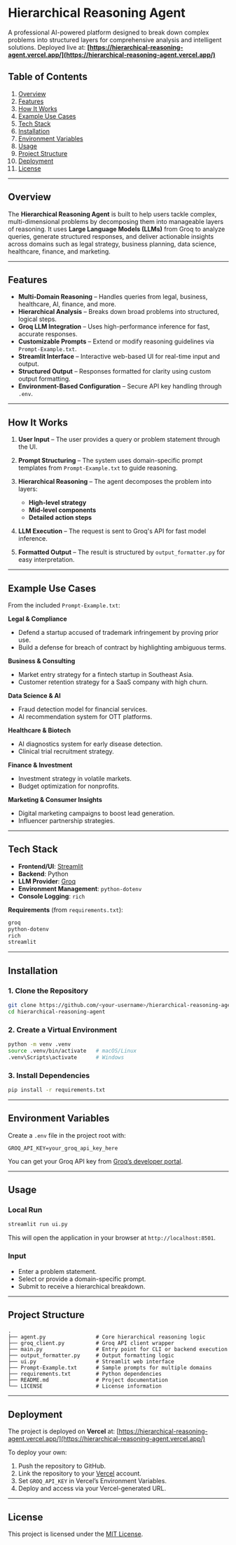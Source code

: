 # Hierarchical Reasoning Agent

A professional AI-powered platform designed to break down complex problems into structured layers for comprehensive analysis and intelligent solutions.
Deployed live at: **[https://hierarchical-reasoning-agent.vercel.app/](https://hierarchical-reasoning-agent.vercel.app/)**

## Table of Contents

1. [Overview](#overview)
2. [Features](#features)
3. [How It Works](#how-it-works)
4. [Example Use Cases](#example-use-cases)
5. [Tech Stack](#tech-stack)
6. [Installation](#installation)
7. [Environment Variables](#environment-variables)
8. [Usage](#usage)
9. [Project Structure](#project-structure)
10. [Deployment](#deployment)
11. [License](#license)

---

## Overview

The **Hierarchical Reasoning Agent** is built to help users tackle complex, multi-dimensional problems by decomposing them into manageable layers of reasoning.
It uses **Large Language Models (LLMs)** from Groq to analyze queries, generate structured responses, and deliver actionable insights across domains such as legal strategy, business planning, data science, healthcare, finance, and marketing.

---

## Features

* **Multi-Domain Reasoning** – Handles queries from legal, business, healthcare, AI, finance, and more.
* **Hierarchical Analysis** – Breaks down broad problems into structured, logical steps.
* **Groq LLM Integration** – Uses high-performance inference for fast, accurate responses.
* **Customizable Prompts** – Extend or modify reasoning guidelines via `Prompt-Example.txt`.
* **Streamlit Interface** – Interactive web-based UI for real-time input and output.
* **Structured Output** – Responses formatted for clarity using custom output formatting.
* **Environment-Based Configuration** – Secure API key handling through `.env`.

---

## How It Works

1. **User Input** – The user provides a query or problem statement through the UI.
2. **Prompt Structuring** – The system uses domain-specific prompt templates from `Prompt-Example.txt` to guide reasoning.
3. **Hierarchical Reasoning** – The agent decomposes the problem into layers:

   * **High-level strategy**
   * **Mid-level components**
   * **Detailed action steps**
4. **LLM Execution** – The request is sent to Groq's API for fast model inference.
5. **Formatted Output** – The result is structured by `output_formatter.py` for easy interpretation.

---

## Example Use Cases

From the included `Prompt-Example.txt`:

**Legal & Compliance**

* Defend a startup accused of trademark infringement by proving prior use.
* Build a defense for breach of contract by highlighting ambiguous terms.

**Business & Consulting**

* Market entry strategy for a fintech startup in Southeast Asia.
* Customer retention strategy for a SaaS company with high churn.

**Data Science & AI**

* Fraud detection model for financial services.
* AI recommendation system for OTT platforms.

**Healthcare & Biotech**

* AI diagnostics system for early disease detection.
* Clinical trial recruitment strategy.

**Finance & Investment**

* Investment strategy in volatile markets.
* Budget optimization for nonprofits.

**Marketing & Consumer Insights**

* Digital marketing campaigns to boost lead generation.
* Influencer partnership strategies.

---

## Tech Stack

* **Frontend/UI**: [Streamlit](https://streamlit.io/)
* **Backend**: Python
* **LLM Provider**: [Groq](https://groq.com/)
* **Environment Management**: `python-dotenv`
* **Console Logging**: `rich`

**Requirements** (from `requirements.txt`):

```txt
groq
python-dotenv
rich
streamlit
```

---

## Installation

### 1. Clone the Repository

```bash
git clone https://github.com/<your-username>/hierarchical-reasoning-agent.git
cd hierarchical-reasoning-agent
```

### 2. Create a Virtual Environment

```bash
python -m venv .venv
source .venv/bin/activate   # macOS/Linux
.venv\Scripts\activate      # Windows
```

### 3. Install Dependencies

```bash
pip install -r requirements.txt
```

---

## Environment Variables

Create a `.env` file in the project root with:

```env
GROQ_API_KEY=your_groq_api_key_here
```

You can get your Groq API key from [Groq’s developer portal](https://groq.com/).

---

## Usage

### Local Run

```bash
streamlit run ui.py
```

This will open the application in your browser at `http://localhost:8501`.

### Input

* Enter a problem statement.
* Select or provide a domain-specific prompt.
* Submit to receive a hierarchical breakdown.

---

## Project Structure

```
.
├── agent.py                # Core hierarchical reasoning logic
├── groq_client.py          # Groq API client wrapper
├── main.py                 # Entry point for CLI or backend execution
├── output_formatter.py     # Output formatting logic
├── ui.py                   # Streamlit web interface
├── Prompt-Example.txt      # Sample prompts for multiple domains
├── requirements.txt        # Python dependencies
├── README.md               # Project documentation
└── LICENSE                 # License information
```

---

## Deployment

The project is deployed on **Vercel** at:
[https://hierarchical-reasoning-agent.vercel.app/](https://hierarchical-reasoning-agent.vercel.app/)

To deploy your own:

1. Push the repository to GitHub.
2. Link the repository to your [Vercel](https://vercel.com/) account.
3. Set `GROQ_API_KEY` in Vercel’s Environment Variables.
4. Deploy and access via your Vercel-generated URL.

---

## License

This project is licensed under the [MIT License](LICENSE).